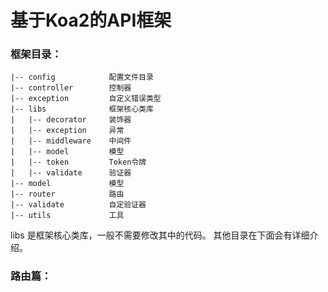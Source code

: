 基于Koa2的API框架
====================

### 框架目录：
~~~
|-- config            配置文件目录
|-- controller        控制器
|-- exception         自定义错误类型
|-- libs              框架核心类库
|   |-- decorator     装饰器
|   |-- exception     异常
|   |-- middleware    中间件
|   |-- model         模型
|   |-- token         Token令牌
|   |-- validate      验证器
|-- model             模型
|-- router            路由
|-- validate          自定验证器
|-- utils             工具  
~~~
libs 是框架核心类库，一般不需要修改其中的代码。
其他目录在下面会有详细介绍。


### 路由篇：

